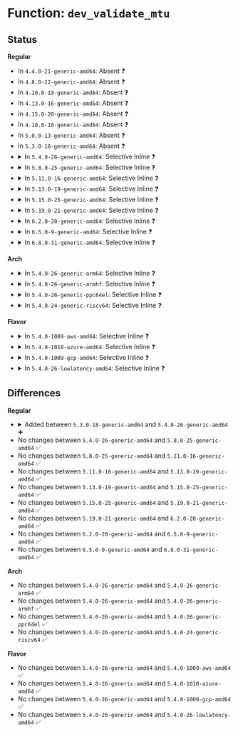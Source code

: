 # Function: <code>dev_validate_mtu</code>

## Status
<b>Regular</b>
<ul>
<li>
In <code>4.4.0-21-generic-amd64</code>: Absent ❓
</li>
<li>
In <code>4.8.0-22-generic-amd64</code>: Absent ❓
</li>
<li>
In <code>4.10.0-19-generic-amd64</code>: Absent ❓
</li>
<li>
In <code>4.13.0-16-generic-amd64</code>: Absent ❓
</li>
<li>
In <code>4.15.0-20-generic-amd64</code>: Absent ❓
</li>
<li>
In <code>4.18.0-10-generic-amd64</code>: Absent ❓
</li>
<li>
In <code>5.0.0-13-generic-amd64</code>: Absent ❓
</li>
<li>
In <code>5.3.0-18-generic-amd64</code>: Absent ❓
</li>
<li>
<details>
<summary>In <code>5.4.0-26-generic-amd64</code>: Selective Inline ❓</summary>

```c
int dev_validate_mtu(struct net_device * dev, int new_mtu, struct netlink_ext_ack * extack)
```

```json
{
  "name": "dev_validate_mtu",
  "collision_type": "Unique Global",
  "inline_type": "Selective",
  "funcs": [
    {
      "addr": 18446744071588509719,
      "name": "dev_validate_mtu",
      "external": true,
      "loc": "net/core/dev.c:7960",
      "file": "net/core/dev.c",
      "inline": "not declared, inlined",
      "caller_inline": [
        "net/core/dev.c:dev_set_mtu_ext"
      ],
      "caller_func": [
        "net/core/rtnetlink.c:rtnl_create_link"
      ]
    }
  ],
  "symbols": [
    {
      "addr": 18446744071588509584,
      "name": "dev_validate_mtu",
      "section": ".text",
      "bind": "STB_GLOBAL",
      "size": 77
    }
  ]
}
```
</details>
</li>
<li>
<details>
<summary>In <code>5.8.0-25-generic-amd64</code>: Selective Inline ❓</summary>

```c
int dev_validate_mtu(struct net_device * dev, int new_mtu, struct netlink_ext_ack * extack)
```

```json
{
  "name": "dev_validate_mtu",
  "collision_type": "Unique Global",
  "inline_type": "Selective",
  "funcs": [
    {
      "addr": 18446744071589380962,
      "name": "dev_validate_mtu",
      "external": true,
      "loc": "net/core/dev.c:8373",
      "file": "net/core/dev.c",
      "inline": "not declared, inlined",
      "caller_inline": [
        "net/core/dev.c:dev_set_mtu_ext"
      ],
      "caller_func": [
        "net/core/rtnetlink.c:rtnl_create_link"
      ]
    }
  ],
  "symbols": [
    {
      "addr": 18446744071589380832,
      "name": "dev_validate_mtu",
      "section": ".text",
      "bind": "STB_GLOBAL",
      "size": 77
    }
  ]
}
```
</details>
</li>
<li>
<details>
<summary>In <code>5.11.0-16-generic-amd64</code>: Selective Inline ❓</summary>

```c
int dev_validate_mtu(struct net_device * dev, int new_mtu, struct netlink_ext_ack * extack)
```

```json
{
  "name": "dev_validate_mtu",
  "collision_type": "Unique Global",
  "inline_type": "Selective",
  "funcs": [
    {
      "addr": 18446744071589386802,
      "name": "dev_validate_mtu",
      "external": true,
      "loc": "net/core/dev.c:8618",
      "file": "net/core/dev.c",
      "inline": "not declared, inlined",
      "caller_inline": [
        "net/core/dev.c:dev_set_mtu_ext"
      ],
      "caller_func": [
        "net/core/rtnetlink.c:rtnl_create_link"
      ]
    }
  ],
  "symbols": [
    {
      "addr": 18446744071589386672,
      "name": "dev_validate_mtu",
      "section": ".text",
      "bind": "STB_GLOBAL",
      "size": 77
    }
  ]
}
```
</details>
</li>
<li>
<details>
<summary>In <code>5.13.0-19-generic-amd64</code>: Selective Inline ❓</summary>

```c
int dev_validate_mtu(struct net_device * dev, int new_mtu, struct netlink_ext_ack * extack)
```

```json
{
  "name": "dev_validate_mtu",
  "collision_type": "Unique Global",
  "inline_type": "Selective",
  "funcs": [
    {
      "addr": 18446744071589283591,
      "name": "dev_validate_mtu",
      "external": true,
      "loc": "net/core/dev.c:8877",
      "file": "net/core/dev.c",
      "inline": "not declared, inlined",
      "caller_inline": [
        "net/core/dev.c:dev_set_mtu_ext",
        "net/core/dev.c:dev_set_mtu_ext"
      ],
      "caller_func": [
        "net/core/rtnetlink.c:rtnl_create_link"
      ]
    }
  ],
  "symbols": [
    {
      "addr": 18446744071589283408,
      "name": "dev_validate_mtu",
      "section": ".text",
      "bind": "STB_GLOBAL",
      "size": 121
    }
  ]
}
```
</details>
</li>
<li>
<details>
<summary>In <code>5.15.0-25-generic-amd64</code>: Selective Inline ❓</summary>

```c
int dev_validate_mtu(struct net_device * dev, int new_mtu, struct netlink_ext_ack * extack)
```

```json
{
  "name": "dev_validate_mtu",
  "collision_type": "Unique Global",
  "inline_type": "Selective",
  "funcs": [
    {
      "addr": 18446744071590010935,
      "name": "dev_validate_mtu",
      "external": true,
      "loc": "net/core/dev.c:8867",
      "file": "net/core/dev.c",
      "inline": "not declared, inlined",
      "caller_inline": [
        "net/core/dev.c:dev_set_mtu_ext",
        "net/core/dev.c:dev_set_mtu_ext"
      ],
      "caller_func": [
        "net/core/rtnetlink.c:rtnl_create_link"
      ]
    }
  ],
  "symbols": [
    {
      "addr": 18446744071590010752,
      "name": "dev_validate_mtu",
      "section": ".text",
      "bind": "STB_GLOBAL",
      "size": 121
    }
  ]
}
```
</details>
</li>
<li>
<details>
<summary>In <code>5.19.0-21-generic-amd64</code>: Selective Inline ❓</summary>

```c
int dev_validate_mtu(struct net_device * dev, int new_mtu, struct netlink_ext_ack * extack)
```

```json
{
  "name": "dev_validate_mtu",
  "collision_type": "Unique Global",
  "inline_type": "Selective",
  "funcs": [
    {
      "addr": 18446744071591549703,
      "name": "dev_validate_mtu",
      "external": true,
      "loc": "net/core/dev.c:8632",
      "file": "net/core/dev.c",
      "inline": "not declared, inlined",
      "caller_inline": [
        "net/core/dev.c:dev_set_mtu_ext"
      ],
      "caller_func": [
        "net/core/rtnetlink.c:rtnl_create_link"
      ]
    }
  ],
  "symbols": [
    {
      "addr": 18446744071591549504,
      "name": "dev_validate_mtu",
      "section": ".text",
      "bind": "STB_GLOBAL",
      "size": 136
    }
  ]
}
```
</details>
</li>
<li>
<details>
<summary>In <code>6.2.0-20-generic-amd64</code>: Selective Inline ❓</summary>

```c
int dev_validate_mtu(struct net_device * dev, int new_mtu, struct netlink_ext_ack * extack)
```

```json
{
  "name": "dev_validate_mtu",
  "collision_type": "Unique Global",
  "inline_type": "Selective",
  "funcs": [
    {
      "addr": 18446744071593324083,
      "name": "dev_validate_mtu",
      "external": true,
      "loc": "net/core/dev.c:8619",
      "file": "net/core/dev.c",
      "inline": "not declared, inlined",
      "caller_inline": [
        "net/core/dev.c:dev_set_mtu_ext"
      ],
      "caller_func": [
        "net/core/rtnetlink.c:rtnl_create_link"
      ]
    }
  ],
  "symbols": [
    {
      "addr": 18446744071593323872,
      "name": "dev_validate_mtu",
      "section": ".text",
      "bind": "STB_GLOBAL",
      "size": 136
    }
  ]
}
```
</details>
</li>
<li>
<details>
<summary>In <code>6.5.0-9-generic-amd64</code>: Selective Inline ❓</summary>

```c
int dev_validate_mtu(struct net_device * dev, int new_mtu, struct netlink_ext_ack * extack)
```

```json
{
  "name": "dev_validate_mtu",
  "collision_type": "Unique Global",
  "inline_type": "Selective",
  "funcs": [
    {
      "addr": 18446744071593785959,
      "name": "dev_validate_mtu",
      "external": true,
      "loc": "net/core/dev.c:8625",
      "file": "net/core/dev.c",
      "inline": "not declared, inlined",
      "caller_inline": [
        "net/core/dev.c:dev_set_mtu_ext"
      ],
      "caller_func": [
        "net/core/rtnetlink.c:rtnl_create_link"
      ]
    }
  ],
  "symbols": [
    {
      "addr": 18446744071593785744,
      "name": "dev_validate_mtu",
      "section": ".text",
      "bind": "STB_GLOBAL",
      "size": 136
    }
  ]
}
```
</details>
</li>
<li>
<details>
<summary>In <code>6.8.0-31-generic-amd64</code>: Selective Inline ❓</summary>

```c
int dev_validate_mtu(struct net_device * dev, int new_mtu, struct netlink_ext_ack * extack)
```

```json
{
  "name": "dev_validate_mtu",
  "collision_type": "Unique Global",
  "inline_type": "Selective",
  "funcs": [
    {
      "addr": 18446744071594566596,
      "name": "dev_validate_mtu",
      "external": true,
      "loc": "net/core/dev.c:8743",
      "file": "net/core/dev.c",
      "inline": "not declared, inlined",
      "caller_inline": [
        "net/core/dev.c:dev_set_mtu_ext"
      ],
      "caller_func": [
        "net/core/rtnetlink.c:rtnl_create_link"
      ]
    }
  ],
  "symbols": [
    {
      "addr": 18446744071594566384,
      "name": "dev_validate_mtu",
      "section": ".text",
      "bind": "STB_GLOBAL",
      "size": 136
    }
  ]
}
```
</details>
</li>
</ul>
<b>Arch</b>
<ul>
<li>
<details>
<summary>In <code>5.4.0-26-generic-arm64</code>: Selective Inline ❓</summary>

```c
int dev_validate_mtu(struct net_device * dev, int new_mtu, struct netlink_ext_ack * extack)
```

```json
{
  "name": "dev_validate_mtu",
  "collision_type": "Unique Global",
  "inline_type": "Selective",
  "funcs": [
    {
      "addr": 18446603336502043244,
      "name": "dev_validate_mtu",
      "external": true,
      "loc": "net/core/dev.c:7960",
      "file": "net/core/dev.c",
      "inline": "not declared, inlined",
      "caller_inline": [
        "net/core/dev.c:dev_set_mtu_ext"
      ],
      "caller_func": [
        "net/core/rtnetlink.c:rtnl_create_link"
      ]
    }
  ],
  "symbols": [
    {
      "addr": 18446603336502043032,
      "name": "dev_validate_mtu",
      "section": ".text",
      "bind": "STB_GLOBAL",
      "size": 144
    }
  ]
}
```
</details>
</li>
<li>
<details>
<summary>In <code>5.4.0-26-generic-armhf</code>: Selective Inline ❓</summary>

```c
int dev_validate_mtu(struct net_device * dev, int new_mtu, struct netlink_ext_ack * extack)
```

```json
{
  "name": "dev_validate_mtu",
  "collision_type": "Unique Global",
  "inline_type": "Selective",
  "funcs": [
    {
      "addr": 3234795004,
      "name": "dev_validate_mtu",
      "external": true,
      "loc": "net/core/dev.c:7960",
      "file": "net/core/dev.c",
      "inline": "not declared, inlined",
      "caller_inline": [
        "net/core/dev.c:dev_set_mtu_ext"
      ],
      "caller_func": [
        "net/core/rtnetlink.c:rtnl_create_link"
      ]
    }
  ],
  "symbols": [
    {
      "addr": 3234794800,
      "name": "dev_validate_mtu",
      "section": ".text",
      "bind": "STB_GLOBAL",
      "size": 140
    }
  ]
}
```
</details>
</li>
<li>
<details>
<summary>In <code>5.4.0-26-generic-ppc64el</code>: Selective Inline ❓</summary>

```c
int dev_validate_mtu(struct net_device * dev, int new_mtu, struct netlink_ext_ack * extack)
```

```json
{
  "name": "dev_validate_mtu",
  "collision_type": "Unique Global",
  "inline_type": "Selective",
  "funcs": [
    {
      "addr": 13835058055295490828,
      "name": "dev_validate_mtu",
      "external": true,
      "loc": "net/core/dev.c:7960",
      "file": "net/core/dev.c",
      "inline": "not declared, inlined",
      "caller_inline": [
        "net/core/dev.c:dev_set_mtu_ext"
      ],
      "caller_func": [
        "net/core/rtnetlink.c:rtnl_create_link"
      ]
    }
  ],
  "symbols": [
    {
      "addr": 13835058055295490640,
      "name": "dev_validate_mtu",
      "section": ".text",
      "bind": "STB_GLOBAL",
      "size": 124
    }
  ]
}
```
</details>
</li>
<li>
<details>
<summary>In <code>5.4.0-24-generic-riscv64</code>: Selective Inline ❓</summary>

```c
int dev_validate_mtu(struct net_device * dev, int new_mtu, struct netlink_ext_ack * extack)
```

```json
{
  "name": "dev_validate_mtu",
  "collision_type": "Unique Global",
  "inline_type": "Selective",
  "funcs": [
    {
      "addr": 18446743936278329914,
      "name": "dev_validate_mtu",
      "external": true,
      "loc": "net/core/dev.c:7960",
      "file": "net/core/dev.c",
      "inline": "not declared, inlined",
      "caller_inline": [
        "net/core/dev.c:dev_set_mtu_ext"
      ],
      "caller_func": [
        "net/core/rtnetlink.c:rtnl_create_link"
      ]
    }
  ],
  "symbols": [
    {
      "addr": 18446743936278329758,
      "name": "dev_validate_mtu",
      "section": ".text",
      "bind": "STB_GLOBAL",
      "size": 112
    }
  ]
}
```
</details>
</li>
</ul>
<b>Flavor</b>
<ul>
<li>
<details>
<summary>In <code>5.4.0-1009-aws-amd64</code>: Selective Inline ❓</summary>

```c
int dev_validate_mtu(struct net_device * dev, int new_mtu, struct netlink_ext_ack * extack)
```

```json
{
  "name": "dev_validate_mtu",
  "collision_type": "Unique Global",
  "inline_type": "Selective",
  "funcs": [
    {
      "addr": 18446744071588116455,
      "name": "dev_validate_mtu",
      "external": true,
      "loc": "net/core/dev.c:7960",
      "file": "net/core/dev.c",
      "inline": "not declared, inlined",
      "caller_inline": [
        "net/core/dev.c:dev_set_mtu_ext"
      ],
      "caller_func": [
        "net/core/rtnetlink.c:rtnl_create_link"
      ]
    }
  ],
  "symbols": [
    {
      "addr": 18446744071588116320,
      "name": "dev_validate_mtu",
      "section": ".text",
      "bind": "STB_GLOBAL",
      "size": 77
    }
  ]
}
```
</details>
</li>
<li>
<details>
<summary>In <code>5.4.0-1010-azure-amd64</code>: Selective Inline ❓</summary>

```c
int dev_validate_mtu(struct net_device * dev, int new_mtu, struct netlink_ext_ack * extack)
```

```json
{
  "name": "dev_validate_mtu",
  "collision_type": "Unique Global",
  "inline_type": "Selective",
  "funcs": [
    {
      "addr": 18446744071587829287,
      "name": "dev_validate_mtu",
      "external": true,
      "loc": "net/core/dev.c:7960",
      "file": "net/core/dev.c",
      "inline": "not declared, inlined",
      "caller_inline": [
        "net/core/dev.c:dev_set_mtu_ext"
      ],
      "caller_func": [
        "net/core/rtnetlink.c:rtnl_create_link"
      ]
    }
  ],
  "symbols": [
    {
      "addr": 18446744071587829152,
      "name": "dev_validate_mtu",
      "section": ".text",
      "bind": "STB_GLOBAL",
      "size": 77
    }
  ]
}
```
</details>
</li>
<li>
<details>
<summary>In <code>5.4.0-1009-gcp-amd64</code>: Selective Inline ❓</summary>

```c
int dev_validate_mtu(struct net_device * dev, int new_mtu, struct netlink_ext_ack * extack)
```

```json
{
  "name": "dev_validate_mtu",
  "collision_type": "Unique Global",
  "inline_type": "Selective",
  "funcs": [
    {
      "addr": 18446744071588448279,
      "name": "dev_validate_mtu",
      "external": true,
      "loc": "net/core/dev.c:7960",
      "file": "net/core/dev.c",
      "inline": "not declared, inlined",
      "caller_inline": [
        "net/core/dev.c:dev_set_mtu_ext"
      ],
      "caller_func": [
        "net/core/rtnetlink.c:rtnl_create_link"
      ]
    }
  ],
  "symbols": [
    {
      "addr": 18446744071588448144,
      "name": "dev_validate_mtu",
      "section": ".text",
      "bind": "STB_GLOBAL",
      "size": 77
    }
  ]
}
```
</details>
</li>
<li>
<details>
<summary>In <code>5.4.0-26-lowlatency-amd64</code>: Selective Inline ❓</summary>

```c
int dev_validate_mtu(struct net_device * dev, int new_mtu, struct netlink_ext_ack * extack)
```

```json
{
  "name": "dev_validate_mtu",
  "collision_type": "Unique Global",
  "inline_type": "Selective",
  "funcs": [
    {
      "addr": 18446744071588585191,
      "name": "dev_validate_mtu",
      "external": true,
      "loc": "net/core/dev.c:7960",
      "file": "net/core/dev.c",
      "inline": "not declared, inlined",
      "caller_inline": [
        "net/core/dev.c:dev_set_mtu_ext"
      ],
      "caller_func": [
        "net/core/rtnetlink.c:rtnl_create_link"
      ]
    }
  ],
  "symbols": [
    {
      "addr": 18446744071588585056,
      "name": "dev_validate_mtu",
      "section": ".text",
      "bind": "STB_GLOBAL",
      "size": 77
    }
  ]
}
```
</details>
</li>
</ul>

## Differences
<b>Regular</b>
<ul>
<li>
<details>
<summary>Added between <code>5.3.0-18-generic-amd64</code> and <code>5.4.0-26-generic-amd64</code> ➕</summary>

```c
int dev_validate_mtu(struct net_device * dev, int new_mtu, struct netlink_ext_ack * extack)
```
</details>
</li>
<li>
No changes between <code>5.4.0-26-generic-amd64</code> and <code>5.8.0-25-generic-amd64</code> ✅
</li>
<li>
No changes between <code>5.8.0-25-generic-amd64</code> and <code>5.11.0-16-generic-amd64</code> ✅
</li>
<li>
No changes between <code>5.11.0-16-generic-amd64</code> and <code>5.13.0-19-generic-amd64</code> ✅
</li>
<li>
No changes between <code>5.13.0-19-generic-amd64</code> and <code>5.15.0-25-generic-amd64</code> ✅
</li>
<li>
No changes between <code>5.15.0-25-generic-amd64</code> and <code>5.19.0-21-generic-amd64</code> ✅
</li>
<li>
No changes between <code>5.19.0-21-generic-amd64</code> and <code>6.2.0-20-generic-amd64</code> ✅
</li>
<li>
No changes between <code>6.2.0-20-generic-amd64</code> and <code>6.5.0-9-generic-amd64</code> ✅
</li>
<li>
No changes between <code>6.5.0-9-generic-amd64</code> and <code>6.8.0-31-generic-amd64</code> ✅
</li>
</ul>
<b>Arch</b>
<ul>
<li>
No changes between <code>5.4.0-26-generic-amd64</code> and <code>5.4.0-26-generic-arm64</code> ✅
</li>
<li>
No changes between <code>5.4.0-26-generic-amd64</code> and <code>5.4.0-26-generic-armhf</code> ✅
</li>
<li>
No changes between <code>5.4.0-26-generic-amd64</code> and <code>5.4.0-26-generic-ppc64el</code> ✅
</li>
<li>
No changes between <code>5.4.0-26-generic-amd64</code> and <code>5.4.0-24-generic-riscv64</code> ✅
</li>
</ul>
<b>Flavor</b>
<ul>
<li>
No changes between <code>5.4.0-26-generic-amd64</code> and <code>5.4.0-1009-aws-amd64</code> ✅
</li>
<li>
No changes between <code>5.4.0-26-generic-amd64</code> and <code>5.4.0-1010-azure-amd64</code> ✅
</li>
<li>
No changes between <code>5.4.0-26-generic-amd64</code> and <code>5.4.0-1009-gcp-amd64</code> ✅
</li>
<li>
No changes between <code>5.4.0-26-generic-amd64</code> and <code>5.4.0-26-lowlatency-amd64</code> ✅
</li>
</ul>
